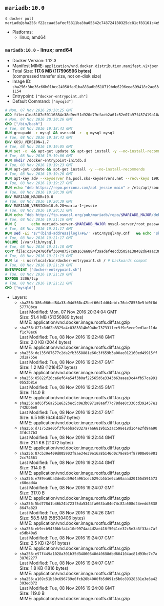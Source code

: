 ## `mariadb:10.0`

```console
$ docker pull mariadb@sha256:f22ccaad5afecf5311ba3ba05342c748724180325dc81cf83161c4e981504edf
```

-	Platforms:
	-	linux; amd64

### `mariadb:10.0` - linux; amd64

-	Docker Version: 1.12.3
-	Manifest MIME: `application/vnd.docker.distribution.manifest.v2+json`
-	Total Size: **117.6 MB (117596596 bytes)**  
	(compressed transfer size, not on-disk size)
-	Image ID: `sha256:3be36c66b01bcc24050fad1ba888adb0518719bde6296eea699418c2ae631154`
-	Entrypoint: `["docker-entrypoint.sh"]`
-	Default Command: `["mysqld"]`

```dockerfile
# Mon, 07 Nov 2016 20:30:25 GMT
ADD file:41ea5187c50116884c38d9ec51d920d79cfaeb2a61c52e07a97f457419a10a4f in / 
# Mon, 07 Nov 2016 20:30:26 GMT
CMD ["/bin/bash"]
# Tue, 08 Nov 2016 19:18:43 GMT
RUN groupadd -r mysql && useradd -r -g mysql mysql
# Tue, 08 Nov 2016 19:18:43 GMT
ENV GOSU_VERSION=1.7
# Tue, 08 Nov 2016 19:19:05 GMT
RUN set -x 	&& apt-get update && apt-get install -y --no-install-recommends ca-certificates wget && rm -rf /var/lib/apt/lists/* 	&& wget -O /usr/local/bin/gosu "https://github.com/tianon/gosu/releases/download/$GOSU_VERSION/gosu-$(dpkg --print-architecture)" 	&& wget -O /usr/local/bin/gosu.asc "https://github.com/tianon/gosu/releases/download/$GOSU_VERSION/gosu-$(dpkg --print-architecture).asc" 	&& export GNUPGHOME="$(mktemp -d)" 	&& gpg --keyserver ha.pool.sks-keyservers.net --recv-keys B42F6819007F00F88E364FD4036A9C25BF357DD4 	&& gpg --batch --verify /usr/local/bin/gosu.asc /usr/local/bin/gosu 	&& rm -r "$GNUPGHOME" /usr/local/bin/gosu.asc 	&& chmod +x /usr/local/bin/gosu 	&& gosu nobody true 	&& apt-get purge -y --auto-remove ca-certificates wget
# Tue, 08 Nov 2016 19:19:06 GMT
RUN mkdir /docker-entrypoint-initdb.d
# Tue, 08 Nov 2016 19:19:23 GMT
RUN apt-get update && apt-get install -y --no-install-recommends 		apt-transport-https ca-certificates 		pwgen 	&& rm -rf /var/lib/apt/lists/*
# Tue, 08 Nov 2016 19:19:26 GMT
RUN apt-key adv --keyserver ha.pool.sks-keyservers.net --recv-keys 199369E5404BD5FC7D2FE43BCBCB082A1BB943DB 	&& apt-key adv --keyserver ha.pool.sks-keyservers.net --recv-keys 430BDF5C56E7C94E848EE60C1C4CBDCDCD2EFD2A 	&& apt-key adv --keyserver ha.pool.sks-keyservers.net --recv-keys 4D1BB29D63D98E422B2113B19334A25F8507EFA5
# Tue, 08 Nov 2016 19:19:27 GMT
RUN echo "deb https://repo.percona.com/apt jessie main" > /etc/apt/sources.list.d/percona.list 	&& { 		echo 'Package: *'; 		echo 'Pin: release o=Percona Development Team'; 		echo 'Pin-Priority: 998'; 	} > /etc/apt/preferences.d/percona
# Tue, 08 Nov 2016 19:20:30 GMT
ENV MARIADB_MAJOR=10.0
# Tue, 08 Nov 2016 19:20:30 GMT
ENV MARIADB_VERSION=10.0.28+maria-1~jessie
# Tue, 08 Nov 2016 19:20:31 GMT
RUN echo "deb http://ftp.osuosl.org/pub/mariadb/repo/$MARIADB_MAJOR/debian jessie main" > /etc/apt/sources.list.d/mariadb.list 	&& { 		echo 'Package: *'; 		echo 'Pin: release o=MariaDB'; 		echo 'Pin-Priority: 999'; 	} > /etc/apt/preferences.d/mariadb
# Tue, 08 Nov 2016 19:21:16 GMT
RUN { 		echo mariadb-server-$MARIADB_MAJOR mysql-server/root_password password 'unused'; 		echo mariadb-server-$MARIADB_MAJOR mysql-server/root_password_again password 'unused'; 	} | debconf-set-selections 	&& apt-get update 	&& apt-get install -y 		mariadb-server=$MARIADB_VERSION 		percona-xtrabackup 		socat 	&& rm -rf /var/lib/apt/lists/* 	&& sed -ri 's/^user\s/#&/' /etc/mysql/my.cnf /etc/mysql/conf.d/* 	&& rm -rf /var/lib/mysql && mkdir -p /var/lib/mysql /var/run/mysqld 	&& chown -R mysql:mysql /var/lib/mysql /var/run/mysqld 	&& chmod 777 /var/run/mysqld
# Tue, 08 Nov 2016 19:21:17 GMT
RUN sed -Ei 's/^(bind-address|log)/#&/' /etc/mysql/my.cnf 	&& echo 'skip-host-cache\nskip-name-resolve' | awk '{ print } $1 == "[mysqld]" && c == 0 { c = 1; system("cat") }' /etc/mysql/my.cnf > /tmp/my.cnf 	&& mv /tmp/my.cnf /etc/mysql/my.cnf
# Tue, 08 Nov 2016 19:21:17 GMT
VOLUME [/var/lib/mysql]
# Tue, 08 Nov 2016 19:21:18 GMT
COPY file:c38424786fef36048757ce9163e6884f3aadef4ecd3505a138402d64aac38c4e in /usr/local/bin/ 
# Tue, 08 Nov 2016 19:21:19 GMT
RUN ln -s usr/local/bin/docker-entrypoint.sh / # backwards compat
# Tue, 08 Nov 2016 19:21:20 GMT
ENTRYPOINT ["docker-entrypoint.sh"]
# Tue, 08 Nov 2016 19:21:20 GMT
EXPOSE 3306/tcp
# Tue, 08 Nov 2016 19:21:21 GMT
CMD ["mysqld"]
```

-	Layers:
	-	`sha256:386a066cd84a33a04d560c42bef66d1dd64ebfc76de78550e5fd0f8d57778bca`  
		Last Modified: Mon, 07 Nov 2016 20:34:04 GMT  
		Size: 51.4 MB (51356989 bytes)  
		MIME: application/vnd.docker.image.rootfs.diff.tar.gzip
	-	`sha256:827c8d62b3329a4c0383314b094be7373311ec9f9e3ece9ed1ac11daf1c78ec6`  
		Last Modified: Tue, 08 Nov 2016 19:22:48 GMT  
		Size: 2.0 KB (2044 bytes)  
		MIME: application/vnd.docker.image.rootfs.diff.tar.gzip
	-	`sha256:de135f87677c2da2fb3658881e66c3f659b3a00ae012160ed49915ff3d1a755e`  
		Last Modified: Tue, 08 Nov 2016 19:22:47 GMT  
		Size: 1.2 MB (1216457 bytes)  
		MIME: application/vnd.docker.image.rootfs.diff.tar.gzip
	-	`sha256:05822f26ca6ef64a54f3b0af22565d6e3343b63aaee3c44fb57ca9910b53b81e`  
		Last Modified: Tue, 08 Nov 2016 19:22:45 GMT  
		Size: 114.0 B  
		MIME: application/vnd.docker.image.rootfs.diff.tar.gzip
	-	`sha256:ad65f56a251e632bec5c0e3b0971a8aaf77c78dee0c336cd392457e1742bb6e8`  
		Last Modified: Tue, 08 Nov 2016 19:22:47 GMT  
		Size: 6.5 MB (6464457 bytes)  
		MIME: application/vnd.docker.image.rootfs.diff.tar.gzip
	-	`sha256:d71752ae05f3f6ebbad8327a7aa6819b153ac598e18d1c4e2fd9aa903fdc27b3`  
		Last Modified: Tue, 08 Nov 2016 19:22:44 GMT  
		Size: 21.1 KB (21072 bytes)  
		MIME: application/vnd.docker.image.rootfs.diff.tar.gzip
	-	`sha256:87cb39e409d005903f8ae34e39e16a8b146d0c78e864f87908e0e9012cc74561`  
		Last Modified: Tue, 08 Nov 2016 19:22:44 GMT  
		Size: 314.0 B  
		MIME: application/vnd.docker.image.rootfs.diff.tar.gzip
	-	`sha256:e789ea6ba3dedbd59d4a961cec629cb5b1e6ca60aaad20155d591573c60ead4a`  
		Last Modified: Tue, 08 Nov 2016 19:24:07 GMT  
		Size: 317.0 B  
		MIME: application/vnd.docker.image.rootfs.diff.tar.gzip
	-	`sha256:5bd778d1b46b24b723f5da5344fa663ba04e74c82a608d24eedd58388647a823`  
		Last Modified: Tue, 08 Nov 2016 19:24:26 GMT  
		Size: 58.5 MB (58530406 bytes)  
		MIME: application/vnd.docker.image.rootfs.diff.tar.gzip
	-	`sha256:eb9ecb9450bbfa4c10e9974aa4d2ae416f5041ce32c5e3a3f33ac7afe5db40a5`  
		Last Modified: Tue, 08 Nov 2016 19:24:07 GMT  
		Size: 2.5 KB (2491 bytes)  
		MIME: application/vnd.docker.image.rootfs.diff.tar.gzip
	-	`sha256:e97f449a1028a301b35d34860648d40688dbd604104ac81d93bc7c7a38702277`  
		Last Modified: Tue, 08 Nov 2016 19:24:07 GMT  
		Size: 1.8 KB (1816 bytes)  
		MIME: application/vnd.docker.image.rootfs.diff.tar.gzip
	-	`sha256:a169c51b30c696789e6fcb20b4000fb5d091c5b6c89328331e3e6a42303ed372`  
		Last Modified: Tue, 08 Nov 2016 19:24:08 GMT  
		Size: 119.0 B  
		MIME: application/vnd.docker.image.rootfs.diff.tar.gzip
